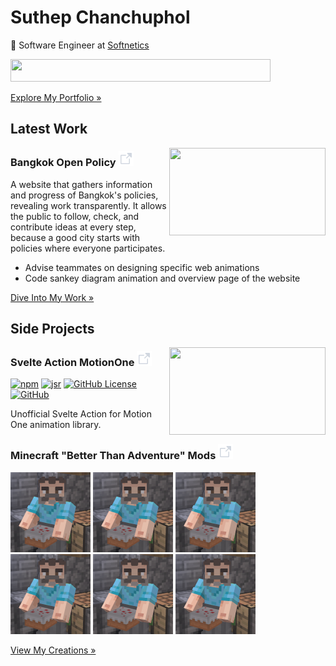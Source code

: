 # Suthep Chanchuphol

🦄&#xFE0F; Software Engineer at [Softnetics](https://www.softnetics.tech/)

<img height="36" width="415.69" alt="" loading="lazy" decoding="async" src="https://skillicons.dev/icons?i=html,css,js,ts,svelte,react,nextjs,tailwind,git,nodejs" />

[Explore My Portfolio »](https://rootenginear.github.io/)

## Latest Work

[<img align="right" height="140" width="250" alt="" loading="lazy" decoding="async" src="https://openpolicy.bangkok.go.th/og-image.png" />](https://openpolicy.bangkok.go.th/)

### Bangkok Open Policy [![open website](images/external-link.svg)](https://openpolicy.bangkok.go.th/)

A website that gathers information and progress of Bangkok's policies, revealing work transparently. It allows the public to follow, check, and contribute ideas at every step, because a good city starts with policies where everyone participates.
 
- Advise teammates on designing specific web animations
- Code sankey diagram animation and overview page of the website

[Dive Into My Work »](https://rootenginear.github.io/#work-experiences)

## Side Projects

[<img align="right" height="140" width="250" alt="" loading="lazy" decoding="async" src="https://rootenginear.github.io/img/projects/svelte-action-motionone.webp" />](https://rootenginear.github.io/svelte-action-motionone/)

### Svelte Action MotionOne [![open website](images/external-link.svg)](https://rootenginear.github.io/svelte-action-motionone)

[![npm](https://img.shields.io/npm/v/%40rootenginear%2Fsvelte-action-motionone?logo=npm&logoColor=%23CB3837&color=%23CB3837)](https://www.npmjs.com/package/@rootenginear/svelte-action-motionone)
[![jsr](https://img.shields.io/jsr/v/%40rootenginear%2Fsvelte-action-motionone?logo=jsr&color=%23F7DF1E)](https://jsr.io/@rootenginear/svelte-action-motionone)
[![GitHub License](https://img.shields.io/github/license/rootenginear/svelte-action-motionone)](https://github.com/rootEnginear/svelte-action-motionone)
[![GitHub](https://img.shields.io/badge/GitHub-%23181717?logo=GitHub)](https://github.com/rootEnginear/svelte-action-motionone)

Unofficial Svelte Action for Motion One animation library.

### Minecraft "Better Than Adventure" Mods [![open website](images/external-link.svg)](https://modrinth.com/user/rootEnginear)

<a href="https://modrinth.com/mod/bta-carry-cake-and-pie"><img title="Carry Cake and Pie" height="128" width="128" alt="Carry Cake and Pie" loading="lazy" decoding="async" src="https://raw.githubusercontent.com/rootEnginear/bta-rootenginear-mods/refs/heads/carry-cake-and-pie/src/main/resources/icon.png"></a>
<a href="https://modrinth.com/mod/bta-sort-chest"><img title="Sort Chest" height="128" width="128" alt="Sort Chest" loading="lazy" decoding="async" src="https://raw.githubusercontent.com/rootEnginear/bta-rootenginear-mods/refs/heads/sort-chest/src/main/resources/icon.png"></a>
<a href="https://modrinth.com/mod/bta-leaves-always-falling"><img title="Leaves Always Falling" height="128" width="128" alt="Leaves Always Falling" loading="lazy" decoding="async" src="https://raw.githubusercontent.com/rootEnginear/bta-rootenginear-mods/refs/heads/leaves-always-falling/src/main/resources/icon.png"></a>
<a href="https://modrinth.com/mod/bta-craftable-chainmail-armor"><img title="Craftable Chainmail Armor" height="128" width="128" alt="Craftable Chainmail Armor" loading="lazy" decoding="async" src="https://raw.githubusercontent.com/rootEnginear/bta-rootenginear-mods/refs/heads/craftable-chainmail-armor/src/main/resources/icon.png"></a>
<a href="https://modrinth.com/mod/bta-proximity-text-chat"><img title="Proximity Chat" height="128" width="128" alt="Proximity Chat" loading="lazy" decoding="async" src="https://raw.githubusercontent.com/rootEnginear/bta-rootenginear-mods/refs/heads/proximity-chat/src/main/resources/icon.png"></a>
<a href="https://modrinth.com/mod/bta-bit-by-bit"><img title="Bit by Bit" height="128" width="128" alt="Bit by Bit" loading="lazy" decoding="async" src="https://raw.githubusercontent.com/rootEnginear/bta-rootenginear-mods/refs/heads/bit-by-bit/src/main/resources/icon.png"></a>

[View My Creations »](https://rootenginear.github.io/#side-projects)
